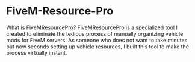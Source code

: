 # FiveM-Resource-Pro
What is FiveMResourcePro? FiveMResourcePro is a specialized tool I created to eliminate the tedious process of manually organizing vehicle mods for FiveM servers. As someone who does not want to take minutes but now seconds setting up vehicle resources, I built this tool to make the process virtually instant.

